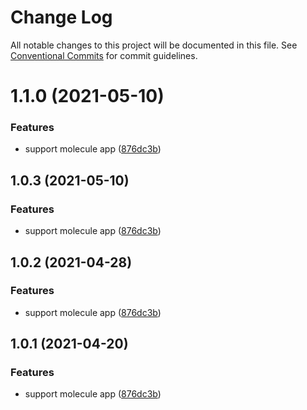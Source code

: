 # Change Log

All notable changes to this project will be documented in this file.
See [Conventional Commits](https://conventionalcommits.org) for commit guidelines.

# 1.1.0 (2021-05-10)


### Features

* support molecule app ([876dc3b](http://icode.baidu.com:8235/baidu/myapp-fe/node-ui/commits/876dc3babb068a64a3b7e89f8faa75ef1e2ffd2f))





## 1.0.3 (2021-05-10)


### Features

* support molecule app ([876dc3b](http://icode.baidu.com:8235/baidu/myapp-fe/node-ui/commits/876dc3babb068a64a3b7e89f8faa75ef1e2ffd2f))





## 1.0.2 (2021-04-28)


### Features

* support molecule app ([876dc3b](http://icode.baidu.com:8235/baidu/myapp-fe/node-ui/commits/876dc3babb068a64a3b7e89f8faa75ef1e2ffd2f))





## 1.0.1 (2021-04-20)


### Features

* support molecule app ([876dc3b](http://icode.baidu.com:8235/baidu/myapp-fe/node-ui/commits/876dc3babb068a64a3b7e89f8faa75ef1e2ffd2f))
